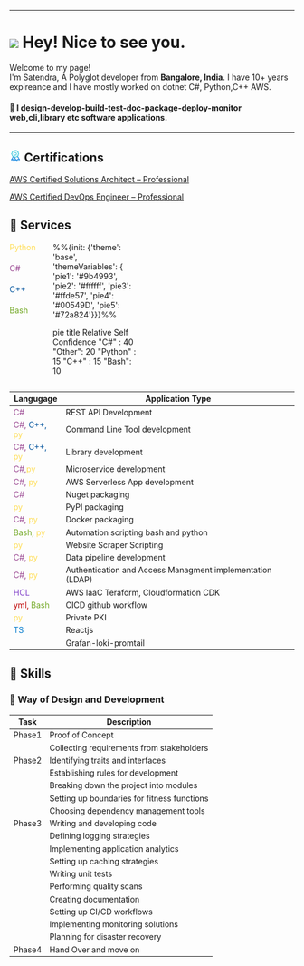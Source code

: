 

------------
<h1><img src="https://emojis.slackmojis.com/emojis/images/1531849430/4246/blob-sunglasses.gif?1531849430" width="30"/> Hey! Nice to see you.</h1>


<p>Welcome to my page! </br> I'm Satendra, A Polyglot developer from <b>Bangalore, India</b>. I have 10+ years expireance and I have mostly worked on dotnet C#, Python,C++ AWS. 

#### :eyes: I design-develop-build-test-doc-package-deploy-monitor web,cli,library etc software applications.

  
------------
## <img src="icons/certificate.png" height="21"/>  Certifications
[AWS Certified Solutions Architect – Professional](https://www.credly.com/badges/2bbcc05f-4045-4ee7-87d3-b8c06dfb26d8/public_url)

[AWS Certified DevOps Engineer – Professional](https://www.credly.com/badges/ea4fb840-e0c6-43a9-9565-f80ee2eefe42/public_url)

## :space_invader: Services 


<style>
.pie-mermaid {
    max-width:  30%;
    height: auto;
}

.pie-mermaid svg {
    max-width: 30%;
    height: auto;
}
.horizontal-container {
    display: flex;
    flex-wrap: wrap;
    gap: 30px; 
 /* Adjust the gap between the divs as needed */
}
.vertical-container {
    display: flex;
    flex-direction: column;
    gap: 20px; /* Adjust the gap between the divs as needed */
}
</style>
<div class="horizontal-container">
<div class="vertical-container">
    <span style="color:#ffde57">Python</span> 
    <span style="color:#9b4993">C#</span>  
    <span style="color:#00549D">C++</span>  
    <span style="color:#72a824">Bash</span> 

</div>
<div class="mermaid pie-mermaid">
%%{init: {'theme': 'base', 'themeVariables': { 'pie1': '#9b4993', 'pie2': '#ffffff', 'pie3': '#ffde57', 'pie4': '#00549D', 'pie5': '#72a824'}}}%%

pie title Relative Self Confidence
    "C#" : 40
    "Other": 20
    "Python" : 15
    "C++" : 15
    "Bash": 10
</div>
</div>

|Langugage           | Application Type  |
|--------------------|-------------------|
|<span style="color:#9b4993">C#</span> | REST API Development 
|<span style="color:#9b4993">C#, </span> <span style="color:#00549D">C++, </span> <span style="color:#ffde57">py</span> | Command Line Tool development |
|<span style="color:#9b4993">C#, </span> <span style="color:#00549D">C++, </span><span style="color:#ffde57">py</span> | Library development |
|<span style="color:#9b4993">C#,</span><span style="color:#ffde57">py</span> | Microservice development |
|<span style="color:#9b4993">C#, </span><span style="color:#ffde57">py</span>| AWS Serverless App development |
|<span style="color:#9b4993">C#</span> |Nuget packaging |
|<span style="color:#ffde57">py</span> | PyPI packaging |
|<span style="color:#9b4993">C#, </span><span style="color:#ffde57">py</span>| Docker packaging |
|<span style="color:#72a824">Bash, </span><span style="color:#ffde57">py</span> | Automation scripting bash and python |
|<span style="color:#ffde57">py</span> | Website Scraper Scripting |
|<span style="color:#9b4993">C#, </span><span style="color:#ffde57">py</span> | Data pipeline development
|<span style="color:#9b4993">C#, </span><span style="color:#ffde57">py</span>|Authentication and Access Managment implementation (LDAP) |
|<span style='color:#8040C9'>HCL</span>| AWS IaaC Teraform, Cloudformation CDK |
|<span style='color:#BE0000'>yml, </span><span style="color:#72a824">Bash</span>|CICD github workflow
|<span style='color:#ffde57'>py</span>|Private PKI |
|<span style="color:#007acc">TS</span>| Reactjs
||Grafan-loki-promtail

## :crown: Skills 
### :telescope: Way of Design and Development

| Task                          | Description |
|-------------------------------|-------------|
| Phase1 | Proof of Concept |
|  | Collecting requirements from stakeholders |
| Phase2 | Identifying traits and interfaces |
|  | Establishing rules for development |
|  | Breaking down the project into modules |
|  | Setting up boundaries for fitness functions |
|  | Choosing dependency management tools |
| Phase3 | Writing and developing code |
|  | Defining logging strategies |
|  | Implementing application analytics |
|  | Setting up caching strategies |
|  | Writing unit tests |
|  | Performing quality scans |
|  | Creating documentation |
|  | Setting up CI/CD workflows |
|  | Implementing monitoring solutions |
|  | Planning for disaster recovery |
| Phase4 | Hand Over and move on